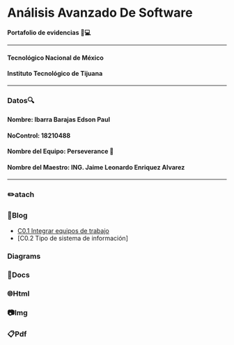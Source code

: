 # Análisis Avanzado De Software
**Portafolio de evidencias :file_folder::computer:**
___
#### Tecnológico Nacional de México
#### Instituto Tecnológico de Tijuana
___
### **Datos:mag:**
#### Nombre: Ibarra Barajas Edson Paul
#### NoControl: 18210488
#### Nombre del Equipo: Perseverance 🤘
#### Nombre del Maestro: ING. Jaime Leonardo Enriquez Alvarez
___
### :pencil2:atach
### :memo:Blog
- [C0.1 Integrar equipos de trabajo](https://github.com/Edson1999/Analisis_Avanzado_De_Software/blob/main/C0.1_IntegrarEquiposdeTrabajo_IbarraBarajasEdsonPaul.pdf)
- [C0.2 Tipo de sistema de información]
### Diagrams
### :page_facing_up:Docs
### :globe_with_meridians:Html
### :camera:Img
### :clipboard:Pdf 
